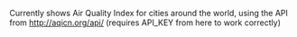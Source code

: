 
Currently shows Air Quality Index for cities around the world, using the API from http://aqicn.org/api/ (requires API_KEY from here to work correctly)

